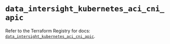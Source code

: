 # `data_intersight_kubernetes_aci_cni_apic`

Refer to the Terraform Registry for docs: [`data_intersight_kubernetes_aci_cni_apic`](https://registry.terraform.io/providers/ciscodevnet/intersight/1.0.71/docs/data-sources/kubernetes_aci_cni_apic).
